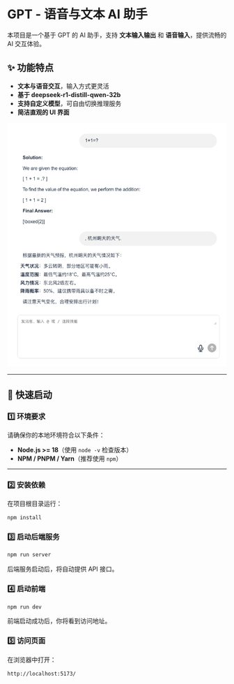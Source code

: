 # GPT - 语音与文本 AI 助手

本项目是一个基于 GPT 的 AI 助手，支持 **文本输入输出** 和 **语音输入**，提供流畅的 AI 交互体验。

## ✨ 功能特点

- **文本与语音交互**，输入方式更灵活
- **基于 deepseek-r1-distill-qwen-32b**
- **支持自定义模型**，可自由切换推理服务
- **简洁直观的 UI 界面**

![UI 预览](images/WX20250211-155422.png)

---

## 🚀 快速启动

### **1️⃣ 环境要求**

请确保你的本地环境符合以下条件：

- **Node.js >= 18**（使用 `node -v` 检查版本）
- **NPM / PNPM / Yarn**（推荐使用 `npm`）

---

### **2️⃣ 安装依赖**

在项目根目录运行：

```bash
npm install
```

### **3️⃣ 启动后端服务**

```bash
npm run server
```

后端服务启动后，将自动提供 API 接口。

### **4️⃣ 启动前端**

```bash
npm run dev
```

前端启动成功后，你将看到访问地址。

### **5️⃣ 访问页面**

在浏览器中打开：

```arduino
http://localhost:5173/
```
